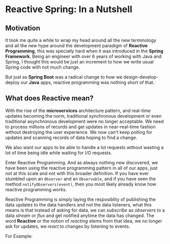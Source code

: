 # Reactive Spring: In a Nutshell

## Motivation
It took me quite a while to wrap my head around all the new terminology and all the new hype around the development paradigm of **Reactive Programming**, this was specially hard when it was introduced in the **Spring Framework**. Being an engineer with over 6 years of working with Java and Spring, I thought this would be just an increment to how we write usual Spring code with not much change.

But just as **Spring Boot** was a radical change to how we design-develop-deploy our **Java** apps, reactive programming was nothing short of that.

## What does Reactive mean?

With the rise of the **microservices** architecture pattern, and real-time updates becoming the norm, traditional synchronous development or even traditional asynchronous development were no longer acceptable. We need to process millions of records and get updates in near-real-time fashion without destroying the user experience. We now can't keep polling for updates and scanning records of data hoping to find a change.

We also want our apps to be able to handle a lot requests without wasting a lot of time being idle while waiting for I/O requests.

Enter Reactive Programming. And as always nothing new discovered, we have been using the reactive programming pattern in all of our apps, just not at this scale and not with this broader definition. If you have ever stumbled upon an `Observer` and an `Observable`, and if you have seen the method `notifyObservers(event)`, then you most likely already know how reactive programming works.

Reactive Programming is simply laying the resposiblity of publishing the data updates to the data handlers and not the data listeners, what this means is that instead of asking for data, we can _subscribe_ as _observers_ to a data _stream_ or _flux_ and get notified anytime the data has changed. The word **Reactive** or the notion of _reacting_ stems from that idea, we no longer ask for updates, we _react_ to changes by listening to events.

For Example:
